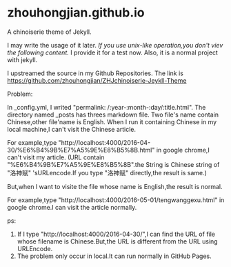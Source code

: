# zhouhongjian.github.io

A chinoiserie theme of Jekyll.

I may write the usage of it later.
*If you use unix-like operation,you don't viev the following content.*
I provide it for a test now.
Also, it is a normal project with jekyll.

I upstreamed the source in my Github Repositories. The link is https://github.com/zhouhongjian/ZHJchinoiserie-Jeykll-Theme

Problem:

In _config.yml, I writed "permalink: /:year-:month-:day/:title.html".
The directory named _posts has threes markdown file.
Two file's name contain Chinese,other file'name is English.
When I run it containing Chinese in my local machine,I can't visit the Chinese article.

For example,type
"http://localhost:4000/2016-04-30/%E6%B4%9B%E7%A5%9E%E8%B5%8B.html" in google chrome,I can't visit my article. (URL contain "%E6%B4%9B%E7%A5%9E%E8%B5%8B".the String is Chinese string of "洛神赋" 'sURLencode.If you type "洛神赋" directly,the result is same.)

But,when I want to visite the file whose name is English,the result is normal.

For example,type
"http://localhost:4000/2016-05-01/tengwanggexu.html" in google chrome.I can visit the article normally.

ps:
1. If I type "http://localhost:4000/2016-04-30/",I can find the URL of file whose filename is Chinese.But,the URL is different from the URL using URLEncode.
2. The problem only occur in local.It can run normally in GitHub Pages.
